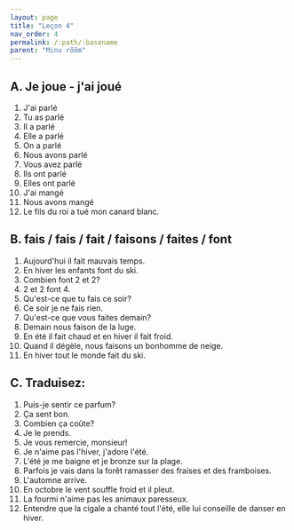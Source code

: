 ```yaml
---
layout: page
title: "Leçon 4"
nav_order: 4
permalink: /:path/:basename
parent: "Minu rõõm"
---
```


## A. Je joue - j'ai joué  
1. J'ai parlé  
2. Tu as parlé  
3. Il a parlé  
4. Elle a parlé  
5. On a parlé  
6. Nous avons parlé  
7. Vous avez parlé  
8. Ils ont parlé  
9. Elles ont parlé  
10. J'ai mangé  
11. Nous avons mangé  
12. Le fils du roi a tué mon canard blanc.  

## B. fais / fais / fait / faisons / faites / font  
1. Aujourd'hui il fait mauvais temps.  
2. En hiver les enfants font du ski.  
3. Combien font 2 et 2?  
4. 2 et 2 font 4.  
5. Qu'est-ce que tu fais ce soir?  
6. Ce soir je ne fais rien.  
7. Qu'est-ce que vous faites demain?  
8. Demain nous faison de la luge.  
9. En été il fait chaud et en hiver il fait froid.  
10. Quand il dégèle, nous faisons un bonhomme de neige.  
11. En hiver tout le monde fait du ski.  

## C. Traduisez:  
1. Puis-je sentir ce parfum?  
2. Ça sent bon.  
3. Combien ça coûte?  
4. Je le prends.  
5. Je vous remercie, monsieur!  
6. Je n'aime pas l'hiver, j'adore l'été.  
7. L'été je me baigne et je bronze sur la plage.  
8. Parfois je vais dans la forêt ramasser des fraises et des framboises.  
9. L'automne arrive.  
10. En octobre le vent souffle froid et il pleut.  
11. La fourmi n'aime pas les animaux paresseux.  
12. Entendre que la cigale a chanté tout l'été, elle lui conseille de danser en hiver.  
